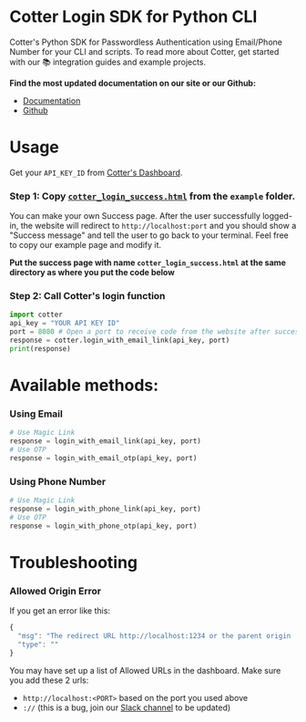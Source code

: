 # Cotter Login SDK for Python CLI

Cotter's Python SDK for Passwordless Authentication using Email/Phone Number for your CLI and scripts.
To read more about Cotter, get started with our 📚 integration guides and example projects.

**Find the most updated documentation on our site or our Github:**

- [Documentation](https://docs.cotter.app/sdk-reference/python-for-cli)
- [Github](https://github.com/cotterapp/python-sdk)

# Usage

Get your `API_KEY_ID` from [Cotter's Dashboard](https://dev.cotter.app).

### Step 1: Copy [`cotter_login_success.html`](https://github.com/cotterapp/python-sdk/blob/master/example/cotter_login_success.html) from the `example` folder.

You can make your own Success page. After the user successfully logged-in, the website will redirect to `http://localhost:port` and you should show a "Success message" and tell the user to go back to your terminal. Feel free to copy our example page and modify it.

**Put the success page with name `cotter_login_success.html` at the same directory as where you put the code below**

### Step 2: Call Cotter's login function

```python
import cotter
api_key = "YOUR API KEY ID"
port = 8080 # Open a port to receive code from the website after successful authentication
response = cotter.login_with_email_link(api_key, port)
print(response)
```

# Available methods:

### Using Email

```python
# Use Magic Link
response = login_with_email_link(api_key, port)
# Use OTP
response = login_with_email_otp(api_key, port)
```

### Using Phone Number

```python
# Use Magic Link
response = login_with_phone_link(api_key, port)
# Use OTP
response = login_with_phone_otp(api_key, port)
```

# Troubleshooting

### Allowed Origin Error

If you get an error like this:

```javascript
{
  "msg": "The redirect URL http://localhost:1234 or the parent origin :// is not in the list of allowed URLs. Please contact the site owner.",
  "type": ""
}
```

You may have set up a list of Allowed URLs in the dashboard. Make sure you add these 2 urls:

- `http://localhost:<PORT>` based on the port you used above
- `://` (this is a bug, join our [Slack channel](https://join.slack.com/t/askcotter/shared_invite/zt-dxzf311g-5Mp3~odZNB2DwYaxIJ1dJA) to be updated)
